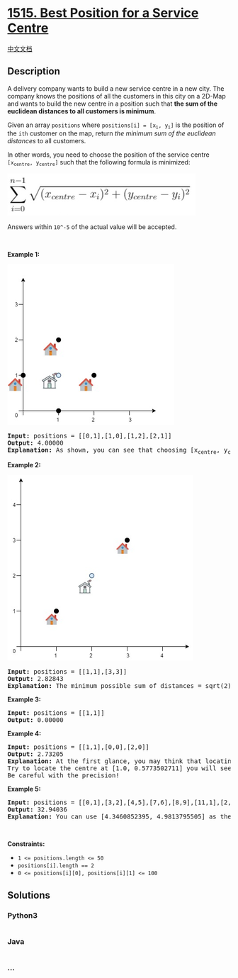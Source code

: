 # [1515. Best Position for a Service Centre](https://leetcode.com/problems/best-position-for-a-service-centre)

[中文文档](/solution/1500-1599/1515.Best%20Position%20for%20a%20Service%20Centre/README.md)

## Description

<p>A delivery company wants to build a new service centre in a new city. The company knows the positions of all the customers in this city on a 2D-Map and wants to build the new centre in a position such that <strong>the sum of the euclidean distances to all customers is minimum</strong>.</p>

<p>Given an array <code>positions</code> where <code>positions[i] = [x<sub>i</sub>, y<sub>i</sub>]</code> is the position of the <code>ith</code> customer on the map, return <em>the minimum sum of the euclidean distances</em> to all customers.</p>

<p>In other words, you need to choose the position of the service centre <code>[x<sub>centre</sub>, y<sub>centre</sub>]</code> such that the following formula is minimized:</p>

![](./images/q4_edited.jpg)

<p>Answers within&nbsp;<code>10^-5</code>&nbsp;of the actual value will be accepted.</p>

<p>&nbsp;</p>
<p><strong>Example 1:</strong></p>

![](./images/q4_e1.jpg)

<pre>
<strong>Input:</strong> positions = [[0,1],[1,0],[1,2],[2,1]]
<strong>Output:</strong> 4.00000
<strong>Explanation:</strong> As shown, you can see that choosing [x<sub>centre</sub>, y<sub>centre</sub>] = [1, 1] will make the distance to each customer = 1, the sum of all distances is 4 which is the minimum possible we can achieve.
</pre>

<p><strong>Example 2:</strong></p>

![](./images/q4_e3.jpg)

<pre>
<strong>Input:</strong> positions = [[1,1],[3,3]]
<strong>Output:</strong> 2.82843
<strong>Explanation:</strong> The minimum possible sum of distances = sqrt(2) + sqrt(2) = 2.82843
</pre>

<p><strong>Example 3:</strong></p>

<pre>
<strong>Input:</strong> positions = [[1,1]]
<strong>Output:</strong> 0.00000
</pre>

<p><strong>Example 4:</strong></p>

<pre>
<strong>Input:</strong> positions = [[1,1],[0,0],[2,0]]
<strong>Output:</strong> 2.73205
<strong>Explanation:</strong> At the first glance, you may think that locating the centre at [1, 0] will achieve the minimum sum, but locating it at [1, 0] will make the sum of distances = 3.
Try to locate the centre at [1.0, 0.5773502711] you will see that the sum of distances is 2.73205.
Be careful with the precision!
</pre>

<p><strong>Example 5:</strong></p>

<pre>
<strong>Input:</strong> positions = [[0,1],[3,2],[4,5],[7,6],[8,9],[11,1],[2,12]]
<strong>Output:</strong> 32.94036
<strong>Explanation:</strong> You can use [4.3460852395, 4.9813795505] as the position of the centre.
</pre>

<p>&nbsp;</p>
<p><strong>Constraints:</strong></p>

<ul>
	<li><code>1 &lt;=&nbsp;positions.length &lt;= 50</code></li>
	<li><code>positions[i].length == 2</code></li>
	<li><code>0 &lt;=&nbsp;positions[i][0],&nbsp;positions[i][1] &lt;= 100</code></li>
</ul>


## Solutions



<!-- tabs:start -->

### **Python3**


```python

```

### **Java**


```java

```

### **...**
```

```

<!-- tabs:end -->